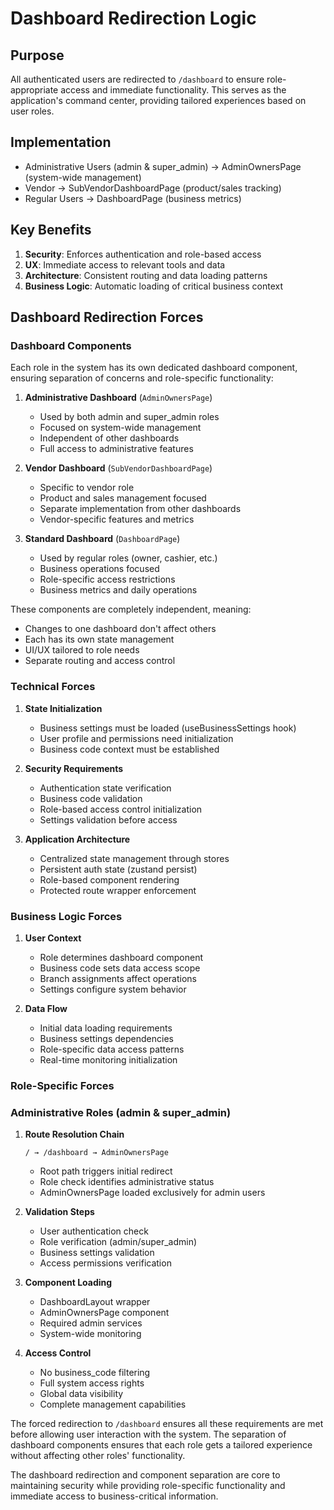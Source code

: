 # Dashboard Redirection Logic

## Purpose
All authenticated users are redirected to `/dashboard` to ensure role-appropriate access and immediate functionality. This serves as the application's command center, providing tailored experiences based on user roles.

## Implementation
- Administrative Users (admin & super_admin) → AdminOwnersPage (system-wide management)
- Vendor → SubVendorDashboardPage (product/sales tracking)
- Regular Users → DashboardPage (business metrics)

## Key Benefits
1. **Security**: Enforces authentication and role-based access
2. **UX**: Immediate access to relevant tools and data
3. **Architecture**: Consistent routing and data loading patterns
4. **Business Logic**: Automatic loading of critical business context

## Dashboard Redirection Forces

### Dashboard Components
Each role in the system has its own dedicated dashboard component, ensuring separation of concerns and role-specific functionality:

1. **Administrative Dashboard** (`AdminOwnersPage`)
   - Used by both admin and super_admin roles
   - Focused on system-wide management
   - Independent of other dashboards
   - Full access to administrative features

2. **Vendor Dashboard** (`SubVendorDashboardPage`)
   - Specific to vendor role
   - Product and sales management focused
   - Separate implementation from other dashboards
   - Vendor-specific features and metrics

3. **Standard Dashboard** (`DashboardPage`)
   - Used by regular roles (owner, cashier, etc.)
   - Business operations focused
   - Role-specific access restrictions
   - Business metrics and daily operations

These components are completely independent, meaning:
- Changes to one dashboard don't affect others
- Each has its own state management
- UI/UX tailored to role needs
- Separate routing and access control

### Technical Forces
1. **State Initialization**
   - Business settings must be loaded (useBusinessSettings hook)
   - User profile and permissions need initialization
   - Business code context must be established

2. **Security Requirements**
   - Authentication state verification
   - Business code validation
   - Role-based access control initialization
   - Settings validation before access

3. **Application Architecture**
   - Centralized state management through stores
   - Persistent auth state (zustand persist)
   - Role-based component rendering
   - Protected route wrapper enforcement

### Business Logic Forces
1. **User Context**
   - Role determines dashboard component
   - Business code sets data access scope
   - Branch assignments affect operations
   - Settings configure system behavior

2. **Data Flow**
   - Initial data loading requirements
   - Business settings dependencies
   - Role-specific data access patterns
   - Real-time monitoring initialization

### Role-Specific Forces

### Administrative Roles (admin & super_admin)
1. **Route Resolution Chain**
   ```
   / → /dashboard → AdminOwnersPage
   ```
   - Root path triggers initial redirect
   - Role check identifies administrative status
   - AdminOwnersPage loaded exclusively for admin users

2. **Validation Steps**
   - User authentication check
   - Role verification (admin/super_admin)
   - Business settings validation
   - Access permissions verification

3. **Component Loading**
   - DashboardLayout wrapper
   - AdminOwnersPage component
   - Required admin services
   - System-wide monitoring

4. **Access Control**
   - No business_code filtering
   - Full system access rights
   - Global data visibility
   - Complete management capabilities

The forced redirection to `/dashboard` ensures all these requirements are met before allowing user interaction with the system. The separation of dashboard components ensures that each role gets a tailored experience without affecting other roles' functionality.

The dashboard redirection and component separation are core to maintaining security while providing role-specific functionality and immediate access to business-critical information.
